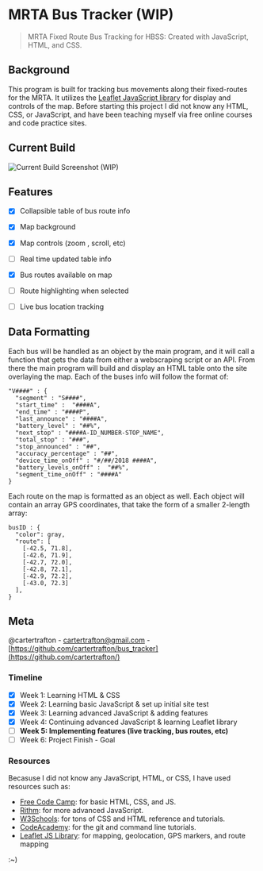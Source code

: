# MRTA Bus Tracker (WIP)
>MRTA Fixed Route Bus Tracking for HBSS: Created with JavaScript, HTML, and CSS.

## Background
This program is built for tracking bus movements along their fixed-routes for the MRTA.
It utilizes the [Leaflet JavaScript library](https://github.com/Leaflet/Leaflet)
for display and controls of the map. Before starting this project I did not know any HTML, CSS, or JavaScript, and have been teaching myself via free online courses and code practice sites.

## Current Build
![Current Build Screenshot (WIP)](https://i.imgur.com/6K9sdfF.png)

## Features
- [x] Collapsible table of bus route info
- [x] Map background
- [x] Map controls (zoom , scroll, etc)
- [ ] Real time updated table info
- [x] Bus routes available on map
- [ ] Route highlighting when selected
- [ ] Live bus location tracking


## Data Formatting
Each bus will be handled as an object by the main program, and it will call a function that gets the data from either a webscraping script or an API. From there the main program will build and display an HTML table onto the site overlaying the map. Each of the buses info will follow the format of:

```
"V####" : {
  "segment" : "S####",
  "start_time" :  "####A",
  "end_time" : "####P",
  "last_announce" : "####A",
  "battery_level" : "##%",
  "next_stop" : "####A-ID_NUMBER-STOP_NAME",
  "total_stop" : "###",
  "stop_announced" : "##",
  "accuracy_percentage" : "##",
  "device_time_onOff" : "#/##/2018 ####A",
  "battery_levels_onOff" :  "##%",
  "segment_time_onOff" : "####A"
}
```

Each route on the map is formatted as an object as well. Each object will contain an array GPS coordinates, that take the form of a smaller 2-length array:

```
busID : {
  "color": gray,
  "route": [
    [-42.5, 71.8],
  	[-42.6, 71.9],
  	[-42.7, 72.0],
  	[-42.8, 72.1],
  	[-42.9, 72.2],
  	[-43.0, 72.3]
  ],
}
```


## Meta
@cartertrafton - cartertrafton@gmail.com - [https://github.com/cartertrafton/bus_tracker](https://github.com/cartertrafton/)

### Timeline
- [x] Week 1: Learning HTML & CSS
- [x] Week 2: Learning basic JavaScript & set up initial site test
- [x] Week 3: Learning advanced JavaScript & adding features
- [x] Week 4: Continuing advanced JavaScript & learning Leaflet
library
- [ ] **Week 5: Implementing features (live tracking, bus routes, etc)**
- [ ] Week 6: Project Finish - Goal

### Resources
Becasuse I did not know any JavaScript, HTML, or CSS, I have used resources such as:
- [Free Code Camp](https://learn.freecodecamp.org): for basic HTML, CSS, and JS.
- [Rithm](https://www.rithmschool.com/courses): for more advanced JavaScript.
- [W3Schools](https://www.w3schools.com/default.asp): for tons of CSS and HTML reference and tutorials.
- [CodeAcademy](https://www.codecademy.com): for the git and command line tutorials.
- [Leaflet JS Library](https://leafletjs.com/reference-1.3.2.html): for mapping, geolocation, GPS markers, and route mapping

:~)
